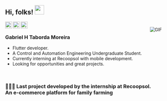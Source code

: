 ## Hi, folks! <img src="https://raw.githubusercontent.com/iampavangandhi/iampavangandhi/master/gifs/Hi.gif" width="30px"></h2>

<a href="https://twitter.com/m0reira_gabriel">
  <img align="left" alt="Ajay's Twitter" width="22px" src="https://cdn.jsdelivr.net/npm/simple-icons@v3/icons/twitter.svg" />
</a>
<a href="https://www.instagram.com/tabordagm/">
  <img align="left" alt="Ajay's Instagram" width="22px" src="https://cdn.jsdelivr.net/npm/simple-icons@3.1.0/icons/instagram.svg" />
</a>
<a href="https://www.linkedin.com/in/gabriel-taborda-moreira/">
  <img align="left" alt="Ajay's Linkdein" width="22px" src="https://cdn.jsdelivr.net/npm/simple-icons@v3/icons/linkedin.svg" />
</a>
<br />
<img align="right" margin-right: "200px"; alt="GIF" src="https://media.giphy.com/media/IqfSEhYCb9pfz0fQiv/giphy.gif" />

### Gabriel H Taborda Moreira
- Flutter developer.
- A Control and Automation Engineering Undergraduate Student. 
- Currently interning at Recoopsol with mobile development.
- Looking for opportunities and great projects.

<br>
<h3>🧔🏽📲 Last project developed by the internship at Recoopsol.<br>
An e-commerce platform for family farming</h3>

